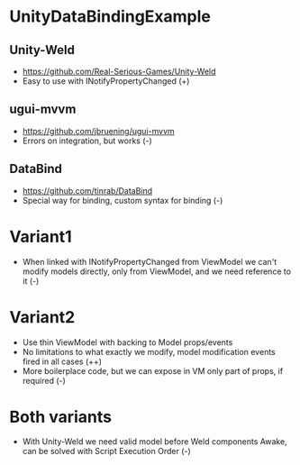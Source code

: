 # UnityDataBindingExample

## Unity-Weld

- https://github.com/Real-Serious-Games/Unity-Weld
- Easy to use with INotifyPropertyChanged (+)

## ugui-mvvm

- https://github.com/jbruening/ugui-mvvm
- Errors on integration, but works (-)

## DataBind

- https://github.com/tinrab/DataBind
- Special way for binding, custom syntax for binding (-)

# Variant1

- When linked with INotifyPropertyChanged from ViewModel we can't modify models directly, only from ViewModel, and we need reference to it (-)

# Variant2

- Use thin ViewModel with backing to Model props/events
- No limitations to what exactly we modify, model modification events fired in all cases (++)
- More boilerplace code, but we can expose in VM only part of props, if required (-)

# Both variants

- With Unity-Weld we need valid model before Weld components Awake, can be solved with Script Execution Order (-)
